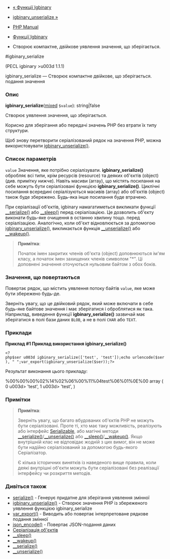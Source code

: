 - [« Функції Igbinary](ref.igbinary.md)
- [igbinary_unserialize »](function.igbinary-unserialize.md)

- [PHP Manual](index.md)
- [Функції Igbinary](ref.igbinary.md)
- Створює компактне, двійкове уявлення значення, що зберігається.

#igbinary_serialize

(PECL igbinary \>u003d 1.1.1)

igbinary_serialize — Створює компактне двійкове, що зберігається.
подання значення

### Опис

**igbinary_serialize**([mixed](language.types.declarations.md#language.types.declarations.mixed)
`$value`): string\|false

Створює уявлення значення, що зберігається.

Корисно для зберігання або передачі значень PHP без втрати їх типу
структури.

Щоб знову перетворити серіалізований рядок на значення PHP, можна
використовувати
[igbinary_unserialize()](function.igbinary-unserialize.md).

### Список параметрів

`value`
Значення, яке потрібно серіалізувати. **igbinary_serialize()**
обробляє всі типи, крім ресурсів (resource) та деяких об'єктів
(object) (див. примітку нижче). Навіть масиви (array), що містять
посилання на себе можуть бути серіалізовані функцією
**igbinary_serialize()**. Циклічні посилання всередині серіалізуються
масивів (array) або об'єктів (object) також буде збережено. Будь-яка
інше посилання буде втрачено.

При серіалізації об'єктів, igbinary намагатиметься викликати функції
[\_\_serialize()](language.oop5.magic.md#object.serialize) або
[\_\_sleep()](language.oop5.magic.md#object.sleep) перед
серіалізацією. Це дозволить об'єкту виконати будь-яке очищення в останню
хвилину тощо. перед серіалізацією. Аналогічно, коли об'єкт
відновлюється за допомогою
[igbinary_unserialize()](function.igbinary-unserialize.md), викликається
функція [\_\_unserialize()](language.oop5.magic.md#object.unserialize)
або [\_\_wakeup()](language.oop5.magic.md#object.wakeup).

> **Примітка**:
>
> Початок імен закритих членів об'єкта (object) доповнюються ім'ям
> класу, а початок імен захищених членів символом "*". Ці
> доповнені значення оточуються нульовим байтом з обох боків.

### Значення, що повертаються

Повертає рядок, що містить уявлення потоку байтів `value`,
яке може бути збережено будь-де.

Зверніть увагу, що це двійковий рядок, який може включати в
себе будь-яке байтове значення і має зберігатися і оброблятися як
така. Наприклад, виведення функції **igbinary_serialize()** зазвичай має
зберігатися в полі бази даних `BLOB`, а не в полі `CHAR` або `TEXT`.

### Приклади

**Приклад #1 Приклад використання **igbinary_serialize()****

` <?php$ser u003d igbinary_serialize(['test', 'test']);echo urlencode($ser), "
";var_export(igbinary_unserialize($ser));?> `

Результат виконання цього прикладу:

%00%00%00%02%14%02%06%00%11%04test%06%01%0E%00
array (
0 u003d> 'test',
1 u003d> 'test',
)

### Примітки

> **Примітка**:
>
> Зверніть увагу, що багато вбудованих об'єктів PHP не можуть бути
> серіалізовані. Проте ті, хто має таку можливість, реалізують
> або інтерфейс [Serializable](class.serializable.md), або
> магічні методи
> [\_\_serialize()](language.oop5.magic.md#object.serialize)/[\_\_unserialize()](language.oop5.magic.md#object.unserialize)
> або
> [\_\_sleep()](language.oop5.magic.md#object.sleep)/[\_\_wakeup()](language.oop5.magic.md#object.wakeup).
> Якщо внутрішній клас не відповідає жодній з цих вимог,
> він не може бути надійно серіалізований за допомогою будь-якого
> Серіалізатор.
>
> Є кілька історичних винятків із наведеного вище правила,
> коли деякі внутрішні об'єкти можуть бути серіалізовані без
> реалізації інтерфейсу чи розкриття методів.

### Дивіться також

- [serialize()](function.serialize.md) - Генерує придатне для
зберігання уявлення змінної
- [igbinary_unserialize()](function.igbinary-unserialize.md) -
Створює значення PHP із збереженого уявлення функцією
igbinary_serialize
- [var_export()](function.var-export.md) - Виводить або повертає
інтерпретоване рядкове подання змінної
- [json_encode()](function.json-encode.md) - Повертає
JSON-подання даних
- [Серіалізація об'єктів](language.oop5.serialization.md)
- [\_\_sleep()](language.oop5.magic.md#object.sleep)
- [\_\_wakeup()](language.oop5.magic.md#object.wakeup)
- [\_\_serialize()](language.oop5.magic.md#object.serialize)
- [\_\_unserialize()](language.oop5.magic.md#object.unserialize)
